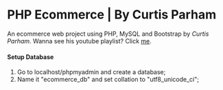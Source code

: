 # PHP Ecommerce | By Curtis Parham
An ecommerce web project using PHP, MySQL and Bootstrap by *Curtis Parham*.
Wanna see his youtube playlist? Click [me](https://www.youtube.com/playlist?list=PLFPkAJFH7I0mitTSKDaoxwfLLf-wNNnVS).

#### Setup Database
1. Go to localhost/phpmyadmin and create a database;
2. Name it "ecommerce_db" and set collation to "utf8_unicode_ci";
